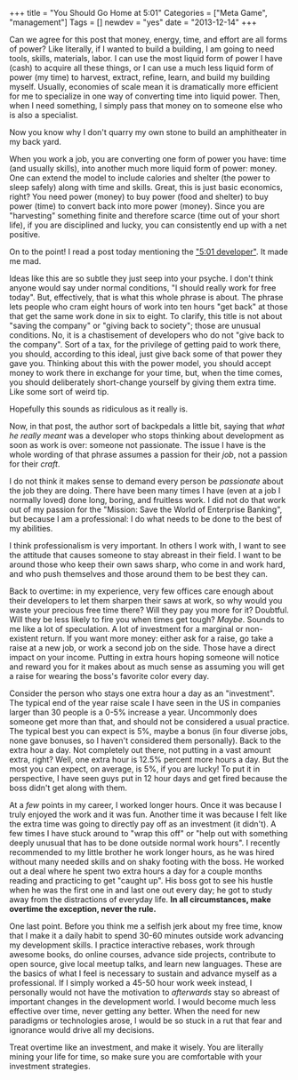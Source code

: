 +++
title = "You Should Go Home at 5:01"
Categories = ["Meta Game", "management"]
Tags = []
newdev = "yes"
date = "2013-12-14"
+++

<p>
  Can we agree for this post that money, energy, time, and effort are
  all forms of power? Like literally, if I wanted to build a building,
  I am going to need tools, skills, materials, labor. I can use the
  most liquid form of power I have (cash) to acquire all these things,
  or I can use a much less liquid form of power (my time) to harvest,
  extract, refine, learn, and build my building myself. Usually,
  economies of scale mean it is dramatically more efficient for me to
  specialize in one way of converting time into liquid power. Then,
  when I need something, I simply pass that money on to someone else
  who is also a specialist.
</p>
<p>
  Now you know why I don't quarry my own stone to build an
  amphitheater in my back yard.
</p>
<p>
  When you work a job, you are converting one form of power you have:
  time (and usually skills), into another much more liquid form of
  power: money. One can extend the model to include calories and
  shelter (the power to sleep safely) along with time and skills.
  Great, this is just basic economics, right? You need power (money)
  to buy power (food and shelter) to buy power (time) to convert back
  into more power (money). Since you are "harvesting" something finite
  and therefore scarce (time out of your short life), if you are
  disciplined and lucky, you can consistently end up with a net
  positive.
</p>
<p>
  On to the point! I read a post today mentioning
  the <a href="http://www.hanselman.com/blog/DarkMatterDevelopersTheUnseen99.aspx">"5:01 developer"</a>. It made me mad.
</p>
<p>
  Ideas like this are so subtle they just seep into your psyche. I
  don't think anyone would say under normal conditions, "I should
  really work for free today". But, effectively, that is what this
  whole phrase is about. The phrase lets people who cram eight hours
  of work into ten hours "get back" at those that get the same work
  done in six to eight. To clarify, this title is not about "saving
  the company" or "giving back to society"; those are unusual
  conditions. No, it is a chastisement of developers who do not "give
  back to the company". Sort of a tax, for the privilege of getting
  paid to work there, you should, according to this ideal, just give
  back some of that power they gave you. Thinking about this with the
  power model, you should accept money to work there in exchange for
  your time, but, when the time comes, you should deliberately
  short-change yourself by giving them extra time. Like some sort of
  weird tip.
</p>
<p>
  Hopefully this sounds as ridiculous as it really is.
</p>
<p>
  Now, in that post, the author sort of backpedals a little bit,
  saying that <i>what he really meant</i> was a developer who stops
  thinking about development as soon as work is over: someone not
  passionate. The issue I have is the whole wording of that phrase
  assumes a passion for their <i>job</i>, not a passion for
  their <i>craft</i>.
</p>
<p>
  I do not think it makes sense to demand every person
  be <i>passionate</i> about the job they are doing. There have been
  many times I have (even at a job I normally loved) done long,
  boring, and fruitless work. I did not do that work out of my passion
  for the "Mission: Save the World of Enterprise Banking", but because
  I am a professional: I do what needs to be done to the best of my
  abilities.
</p>
<p>
  I think professionalism is very important. In others I work with, I
  want to see the attitude that causes someone to stay abreast in
  their field. I want to be around those who keep their own saws
  sharp, who come in and work hard, and who push themselves and those
  around them to be best they can.
</p>
<p>
  Back to overtime: in my experience, very few offices care enough
  about their developers to let them sharpen their saws at work, so
  why would you waste your precious free time there? Will they pay you
  more for it? Doubtful. Will they be less likely to fire you when
  times get tough? <i>Maybe</i>. Sounds to me like a lot of
  speculation. A lot of investment for a marginal or non-existent
  return. If you want more money: either ask for a raise, go take a
  raise at a new job, or work a second job on the side. Those have a
  direct impact on your income. Putting in extra hours hoping someone
  will notice and reward you for it makes about as much sense as
  assuming you will get a raise for wearing the boss's favorite color
  every day.
</p>
<p>
  Consider the person who stays one extra hour a day as an
  "investment". The typical end of the year raise scale I have seen in
  the US in companies larger than 30 people is a 0-5% increase a
  year. Uncommonly does someone get more than that, and should not be
  considered a usual practice. The typical best you can expect is
  5%, maybe a bonus (in four diverse jobs, none gave bonuses, so I
  haven't considered them personally). Back to the extra hour a day. Not
  completely out there, not putting in a vast amount extra, right?
  Well, one extra hour is 12.5% percent more hours a day. But the most
  you can expect, on average, is 5%, if you are lucky! To put it in
  perspective, I have seen guys put in 12 hour days and get fired
  because the boss didn't get along with them.
</p>
<p>
  At a <i>few</i> points in my career, I worked longer hours. Once it
  was because I truly enjoyed the work and it was fun. Another time it
  was because I felt like the extra time was going to directly pay off
  as an investment (it didn't). A few times I have stuck around to
  "wrap this off" or "help out with something deeply unusual that has
  to be done outside normal work hours". I recently recommended to my
  little brother he work longer hours, as he was hired without many
  needed skills and on shaky footing with the boss. He worked out a
  deal where he spent two extra hours a day for a couple months
  reading and practicing to get "caught up". His boss got to see his
  hustle when he was the first one in and last one out every day; he
  got to study away from the distractions of everyday life. <b>In all
  circumstances, make overtime the exception, never the rule.</b>
</p>
<p>
  One last point. Before you think me a selfish jerk about my free
  time, know that I make it a daily habit to spend 30-60 minutes
  outside work advancing my development skills. I practice interactive
  rebases, work through awesome books, do online courses, advance side
  projects, contribute to open source, give local meetup talks, and
  learn new languages. These are the basics of what I feel is
  necessary to sustain and advance myself as a professional. If I
  simply worked a 45-50 hour work week instead, I personally would not
  have the motivation to <i>afterwards</i> stay so abreast of
  important changes in the development world. I would become much less
  effective over time, never getting any better. When the need for new
  paradigms or technologies arose, I would be so stuck in a rut that
  fear and ignorance would drive all my decisions.
</p>
<p>
  Treat overtime like an investment, and make it wisely. You are
  literally mining your life for time, so make sure you are
  comfortable with your investment strategies.
</p>

